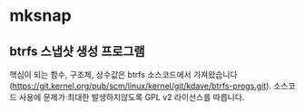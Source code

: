 # mksnap

## btrfs 스냅샷 생성 프로그램

핵심이 되는 함수, 구조체, 상수값은 btrfs 소스코드에서 가져왔습니다(https://git.kernel.org/pub/scm/linux/kernel/git/kdave/btrfs-progs.git).
소스코드 사용에 문제가 최대한 발생하지않도록 GPL v2 라이선스를 따릅니다.
